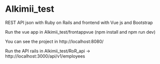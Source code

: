 # Alkimii_test
REST API json with Ruby on Rails and frontend with Vue js and Bootstrap

Run the vue app in Alkimii_test/frontappvue (npm install and npm run dev)

You can see the project in http://localhost:8080/

Run the API rails in Alkimii_test/RoR_api  -> http://localhost:3000/api/v1/employees

